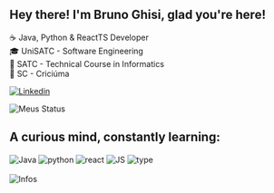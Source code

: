 
## Hey there! I'm Bruno Ghisi, glad you're here!



☕ Java, Python & ReactTS Developer <br>
🎓 UniSATC - Software Engineering <br> 
🎒 SATC - Technical Course in Informatics <br>
📍  SC - Criciúma

[![Linkedin](https://img.shields.io/badge/LinkedIn-0077B5?style=for-the-badge&logo=linkedin&logoColor=white)](https://www.linkedin.com/in/bruno-ghisi-9b7793331/)


![Meus Status](https://github-readme-stats.vercel.app/api?username=BrunoCghisi&show_icons=true&theme=calm)


## A curious mind, constantly learning:
<div style = "display:flex"> 
    <section >
        <img align="center" alt="Java" src="https://img.shields.io/badge/Java-ED8B00?style=for-the-badge&logo=openjdk&logoColor=white" />
        <img align="center" alt="python" src="https://img.shields.io/badge/Python-14354C?style=for-the-badge&logo=python&logoColor=white" />
        <img align="center" alt="react" src="https://img.shields.io/badge/React-20232A?style=for-the-badge&logo=react&logoColor=61DAFB" />
        <img align="center" alt="JS" src="https://img.shields.io/badge/JavaScript-F7DF1E?style=for-the-badge&logo=javascript&logoColor=black" />
        <img align="center" alt="type" src="https://img.shields.io/badge/TypeScript-007ACC?style=for-the-badge&logo=typescript&logoColor=white" />
    <section >
    <br>
    <img align="center" alt="Infos" src="https://github-readme-stats.vercel.app/api/top-langs/?username=BrunocGhisi&layout=compact&theme=calm" />
</div>
